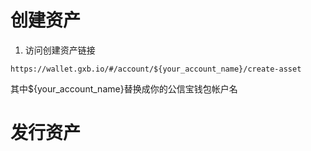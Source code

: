 # 创建资产

1. 访问创建资产链接

```
https://wallet.gxb.io/#/account/${your_account_name}/create-asset
```

其中${your\_account\_name}替换成你的公信宝钱包帐户名

# 发行资产




